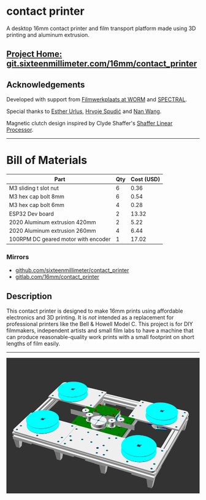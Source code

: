 # contact printer

A desktop 16mm contact printer and film transport platform made using 3D printing and aluminum extrusion.

## [Project Home: git.sixteenmillimeter.com/16mm/contact_printer](https://git.sixteenmillimeter.com/16mm/contact_printer)

## Acknowledgements

Developed with support from [Filmwerkplaats at WORM](https://worm.org/spaces/filmwerkplaats/) and [SPECTRAL](http://www.spectral-cinematics.eu/).

Special thanks to [Esther Urlus](https://estherurlus.hotglue.me/), [Hrvoje Spudić](https://hrvojespudic.net/) and [Nan Wang](https://nanwang.org/).

Magnetic clutch design inspired by Clyde Shaffer's [Shaffer Linear Processor](https://clydeshaffer.com/slp/).

---

# Bill of Materials

<!-- bom -->

|                Part                 | Qty | Cost (USD) |
|-------------------------------------|-----|------------|
| M3 sliding t slot nut               | 6   | 0.36       |
| M3 hex cap bolt 8mm                 | 6   | 0.54       |
| M3 hex cap bolt 6mm                 | 4   | 0.28       |
| ESP32 Dev board                     | 2   | 13.32      |
| 2020 Aluminum extrusion 420mm       | 2   | 5.22       |
| 2020 Aluminum extrusion 260mm       | 4   | 6.44       |
| 100RPM DC geared motor with encoder | 1   | 17.02      |

<!-- /bom -->

### Mirrors

* [github.com/sixteenmillimeter/contact_printer](https://github.com/sixteenmillimeter/contact_printer)
* [gitlab.com/16mm/contact_printer](https://gitlab.com/16mm/contact_printer)


## Description

This contact printer is designed to make 16mm prints using affordable electronics and 3D printing.
It is *not* intended as a replacement for professional printers like the Bell & Howell Model C.
This project is for DIY filmmakers, independent artists and small film labs to have a machine that can produce reasonable-quality work prints with a small footprint on short lengths of film easily.


---

![contact printer render](https://github.com/sixteenmillimeter/contact_printer/blob/master/img/contact_printer.png?raw=true)
